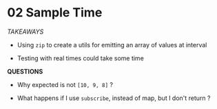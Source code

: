 # 02 Sample Time

_TAKEAWAYS_

- Using `zip` to create a utils for emitting an array of
values at interval

- Testing with real times could take some time


__QUESTIONS__

- Why expected is not `[10, 9, 8]` ?

- What happens if I use `subscribe`, instead of map,
but I don't return ?
